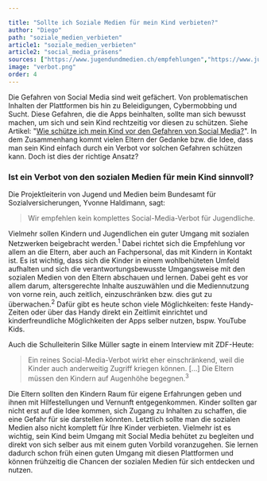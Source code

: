 ```yaml
---

title: "Sollte ich Soziale Medien für mein Kind verbieten?"
author: "Diego"
path: "soziale_medien_verbieten"
article1: "soziale_medien_verbieten"
article2: "social_media_präsens"
sources: ["https://www.jugendundmedien.ch/empfehlungen","https://www.jugendundmedien.ch/empfehlungen/empfehlungen-0-7","https://www.zdf.de/nachrichten/ratgeber/ki-social-media-kinder-handyverbot-schule-100.html"]
image: "verbot.png"
order: 4
---
```

 
Die Gefahren von Social Media sind weit gefächert. Von problematischen Inhalten der Plattformen bis hin zu Beleidigungen, Cybermobbing und Sucht. Diese Gefahren, die die Apps beinhalten, sollte man sich bewusst machen, um sich und sein Kind rechtzeitig vor diesen zu schützen. Siehe Artikel: "<a href="/article/gefahr_erkennen">Wie schütze ich mein Kind vor den Gefahren von Social Media?</a>".
In dem Zusammenhang kommt vielen Eltern der Gedanke bzw. die Idee, dass man sein Kind einfach durch ein Verbot vor solchen Gefahren schützen kann. Doch ist dies der richtige Ansatz?

### Ist ein Verbot von den sozialen Medien für mein Kind sinnvoll? 

Die Projektleiterin von Jugend und Medien beim Bundesamt für Sozialversicherungen, Yvonne Haldimann, sagt: 
> Wir empfehlen kein komplettes Social-Media-Verbot für Jugendliche.

Vielmehr sollen Kindern und Jugendlichen ein guter Umgang mit sozialen Netzwerken beigebracht werden.<sup>1</sup> Dabei richtet sich die Empfehlung vor allem an die Eltern, aber auch an Fachpersonal, das mit Kindern in Kontakt ist. Es ist wichtig, dass sich die Kinder in einem wohlbehüteten Umfeld aufhalten und sich die verantwortungsbewusste Umgangsweise mit den sozialen Medien von den Eltern abschauen und lernen. Dabei geht es vor allem darum, altersgerechte Inhalte auszuwählen und die Mediennutzung von vorne rein, auch zeitlich, einzuschränken bzw. dies gut zu überwachen.<sup>2</sup> Dafür gibt es heute schon viele Möglichkeiten: feste Handy-Zeiten oder über das Handy direkt ein Zeitlimit einrichtet und kinderfreundliche Möglichkeiten der Apps selber nutzen, bspw. YouTube Kids. 

Auch die Schulleiterin Silke Müller sagte in einem Interview mit ZDF-Heute: 
> Ein reines Social-Media-Verbot wirkt eher einschränkend, weil die Kinder auch anderweitig Zugriff kriegen können. [...] Die Eltern müssen den Kindern auf Augenhöhe begegnen.<sup>3</sup>

Die Eltern sollten den Kindern Raum für eigene Erfahrungen geben und ihnen mit Hilfestellungen und Vernunft entgegenkommen. Kinder sollten gar nicht erst auf die Idee kommen, sich Zugang zu Inhalten zu schaffen, die eine Gefahr für sie darstellen könnten. 
Letztlich sollte man die sozialen Medien also nicht komplett für Ihre Kinder verbieten. Vielmehr ist es wichtig, sein Kind beim Umgang mit Social Media behütet zu begleiten und direkt von sich selber aus mit einem guten Vorbild voranzugehen. Sie lernen dadurch schon früh einen guten Umgang mit diesen Plattformen und können frühzeitig die Chancen der sozialen Medien für sich entdecken und nutzen. 
